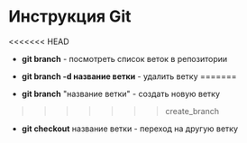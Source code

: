 # Инструкция Git

<<<<<<< HEAD
+ **git branch** - посмотреть список веток в репозитории

+ **git branch -d название ветки** - удалить ветку
=======
+ **git branch** "название ветки" - создать новую ветку
>>>>>>> create_branch
+ **git checkout** название ветки - переход на другую ветку